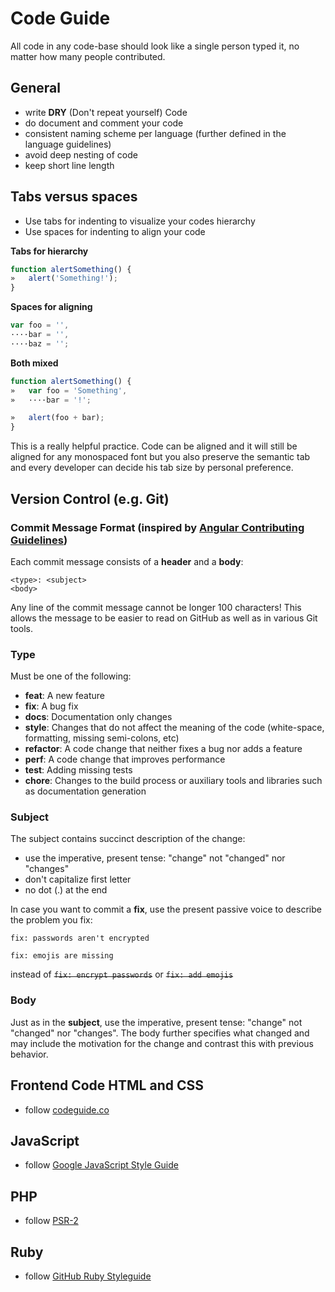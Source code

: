 # Code Guide

All code in any code-base should look like a single person typed it, no matter how many people contributed.

## General

* write **DRY** (Don't repeat yourself) Code
* do document and comment your code
* consistent naming scheme per language (further defined in the language guidelines)
* avoid deep nesting of code
* keep short line length

## Tabs versus spaces

* Use tabs for indenting to visualize your codes hierarchy
* Use spaces for indenting to align your code


**Tabs for hierarchy**
```javascript
function alertSomething() {
»   alert('Something!');
}
```

**Spaces for aligning**

```javascript
var foo = '',
····bar = '',
····baz = '';
```

**Both mixed**

```javascript
function alertSomething() {
»   var foo = 'Something',
»   ····bar = '!';

»   alert(foo + bar);
}
```

This is a really helpful practice. Code can be aligned and it will still be aligned for any monospaced font but you also preserve the semantic tab and every developer can decide his tab size by personal preference.

## Version Control (e.g. Git)

### Commit Message Format (inspired by [Angular Contributing Guidelines](https://github.com/angular/angular.js/blob/master/CONTRIBUTING.md))
Each commit message consists of a **header** and a **body**:

```
<type>: <subject>
<body>
```

Any line of the commit message cannot be longer 100 characters! This allows the message to be easier to read on GitHub as well as in various Git tools.

### Type
Must be one of the following:

* **feat**: A new feature
* **fix**: A bug fix
* **docs**: Documentation only changes
* **style**: Changes that do not affect the meaning of the code (white-space, formatting, missing
  semi-colons, etc)
* **refactor**: A code change that neither fixes a bug nor adds a feature
* **perf**: A code change that improves performance
* **test**: Adding missing tests
* **chore**: Changes to the build process or auxiliary tools and libraries such as documentation
  generation

### Subject
The subject contains succinct description of the change:

* use the imperative, present tense: "change" not "changed" nor "changes"
* don't capitalize first letter
* no dot (.) at the end

In case you want to commit a **fix**, use the present passive voice to describe the problem you fix:

`fix: passwords aren't encrypted`

`fix: emojis are missing`

instead of ~~`fix: encrypt passwords`~~ or ~~`fix: add emojis`~~

### Body
Just as in the **subject**, use the imperative, present tense: "change" not "changed" nor "changes".
The body further specifies what changed and may include the motivation for the change and contrast this with previous behavior.

## Frontend Code HTML and CSS

* follow [codeguide.co](http://codeguide.co)

## JavaScript

* follow [Google JavaScript Style Guide](http://google.github.io/styleguide/javascriptguide.xml)

## PHP

* follow [PSR-2](http://www.php-fig.org/psr/psr-2)

## Ruby

* follow [GitHub Ruby Styleguide](https://github.com/styleguide/ruby)
